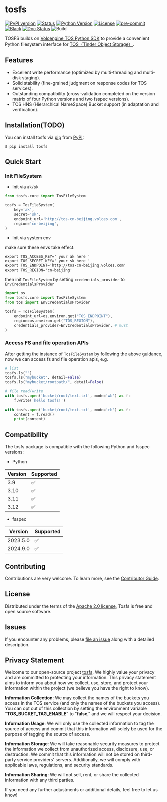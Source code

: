 # tosfs

[![PyPI version](https://badge.fury.io/py/tosfs.svg)](https://pypi.python.org/pypi/tosfs/)
[![Status](https://img.shields.io/pypi/status/tosfs.svg)](https://pypi.org/project/tosfs/)
[![Python Version](https://img.shields.io/pypi/pyversions/tosfs.svg)](https://pypi.org/project/tosfs/)
[![License](https://img.shields.io/pypi/l/tosfs)](https://opensource.org/licenses/Apache-2.0)
[![pre-commit](https://img.shields.io/badge/pre--commit-enabled-brightgreen?logo=pre-commit&logoColor=white)](https://github.com/pre-commit/pre-commit)
[![Black](https://img.shields.io/badge/code%20style-black-000000.svg)](https://github.com/psf/black)
[![Doc Status](https://readthedocs.org/projects/tosfs/badge/?version=latest)](https://tosfs.readthedocs.io/en/latest/?badge=latest)
![Build](https://github.com/volcengine/tosfs/workflows/CI/badge.svg)


TOSFS builds on [Volcengine TOS Python SDK](https://github.com/volcengine/ve-tos-python-sdk) to provide a convenient Python filesystem interface for [TOS（Tinder Object Storage）](https://www.volcengine.com/docs/6349/74820).

## Features

* Excellent write performance (optimized by multi-threading and multi-disk staging).
* Solid stability (fine-grained judgment on response codes for TOS services).
* Outstanding compatibility (cross-validation completed on the version matrix of four Python versions and two fsspec versions).
* TOS HNS (Hierarchical NameSpace) Bucket support (in adaptation and verification).

## Installation(TODO)

You can install tosfs via [pip](https://pip.pypa.io/) from [PyPI](https://pypi.org/):

```shell
$ pip install tosfs
```

## Quick Start

### Init FileSystem

* Init via `ak/sk`

```python
from tosfs.core import TosFileSystem

tosfs = TosFileSystem(
    key='ak',
    secret='sk',
    endpoint_url='http://tos-cn-beijing.volces.com',
    region='cn-beijing',
)
```

* Init via system env

make sure these envs take effect:

```shell
export TOS_ACCESS_KEY=' your ak here '
export TOS_SECRET_KEY=' your sk here '
export TOS_ENDPOINT='http://tos-cn-beijing.volces.com'
export TOS_REGION='cn-beijing'
```
then init `TosFileSystem` by setting `credentials_provider` to `EnvCredentialsProvider`

```python
import os
from tosfs.core import TosFileSystem
from tos import EnvCredentialsProvider

tosfs = TosFileSystem(
    endpoint_url=os.environ.get("TOS_ENDPOINT"),
    region=os.environ.get("TOS_REGION"),
    credentials_provider=EnvCredentialsProvider, # must
)
```

### Access FS and file operation APIs

After getting the instance of `TosFileSystem` by following the above guidance,
now we can access fs and file operation apis, e.g.

```python
# list
tosfs.ls("")
tosfs.ls("mybucket", detail=False)
tosfs.ls("mybucket/rootpath/", detail=False)

# file read/write
with tosfs.open('bucket/root/text.txt', mode='wb') as f:
    f.write('hello tosfs!')
    
with tosfs.open('bucket/root/text.txt', mode='rb') as f:
    content = f.read()
    print(content)
```

## Compatibility

The tosfs package is compatible with the following Python and fsspec versions:

* Python

| Version | Supported |
|---------|-----------|
| 3.9     | ✅         |
| 3.10    | ✅         |
| 3.11    | ✅         |
| 3.12    | ✅         |

* fsspec

| Version          | Supported |
|---------------|------|
| 2023.5.0      | ✅   |
| 2024.9.0      | ✅   |

## Contributing
Contributions are very welcome. To learn more, see the [Contributor Guide](https://github.com/volcengine/tosfs/blob/main/CONTRIBUTING.md).

## License
Distributed under the terms of the [Apache 2.0 license](https://github.com/volcengine/tosfs/blob/main/LICENSE), Tosfs is free and open source software.

## Issues
If you encounter any problems, please [file an issue](https://github.com/volcengine/tosfs/issues/new/choose) along with a detailed description.

## Privacy Statement
Welcome to our open-source project [tosfs](https://github.com/volcengine/tosfs). We highly value your privacy and are committed to protecting your information. This privacy statement aims to inform you about how we collect, use, store, and protect your information within the project (we believe you have the right to know).

__Information Collection__: We may collect the names of the buckets you access in the TOS service (and only the names of the buckets you access). You can opt out of this collection by setting the environment variable "**TOS_BUCKET_TAG_ENABLE**" to "**false**," and we will respect your decision.

__Information Usage__: We will only use the collected information to tag the source of access and commit that this information will solely be used for the purpose of tagging the source of access.

__Information Storage__: We will take reasonable security measures to protect the information we collect from unauthorized access, disclosure, use, or destruction. We commit that this information will not be stored on third-party service providers' servers. Additionally, we will comply with applicable laws, regulations, and security standards.

__Information Sharing__: We will not sell, rent, or share the collected information with any third parties.

If you need any further adjustments or additional details, feel free to let us know!




